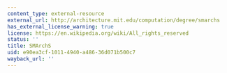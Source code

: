 ```yaml
---
content_type: external-resource
external_url: http://architecture.mit.edu/computation/degree/smarchs
has_external_license_warning: true
license: https://en.wikipedia.org/wiki/All_rights_reserved
status: ''
title: SMArchS
uid: e90ea3cf-1011-4940-a486-36d071b500c7
wayback_url: ''
---
```

